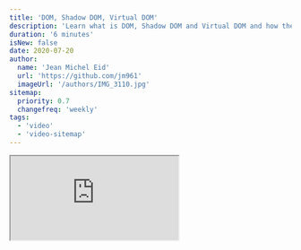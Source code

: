 ```yaml
---
title: 'DOM, Shadow DOM, Virtual DOM'
description: 'Learn what is DOM, Shadow DOM and Virtual DOM and how they work.'
duration: '6 minutes'
isNew: false
date: 2020-07-20
author:
  name: 'Jean Michel Eid'
  url: 'https://github.com/jm961'
  imageUrl: '/authors/IMG_3110.jpg'
sitemap:
  priority: 0.7
  changefreq: 'weekly'
tags:
  - 'video'
  - 'video-sitemap'
---
```


<iframe class="w-full aspect-video mb-5" src="https://www.youtube.com/embed/7Tok22qxPzQ" title="DOM, Shadow DOM, Virtual DOM"></iframe>
